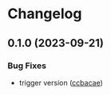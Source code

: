 # Changelog

## 0.1.0 (2023-09-21)


### Bug Fixes

* trigger version ([ccbacae](https://github.com/getgems-io/tonlibjson/commit/ccbacaeec7c68a5489603bd536a2ac2b9c38c330))
